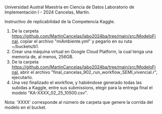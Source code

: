 Universidad Austral
Maestría en Ciencia de Datos
Laboratorio de Implementación I - 2024
Cancelas, Martín.

Instructivo de replicabilidad de la Competencia Kaggle.

1. De la carpeta https://github.com/MartinCancelas/labo2024ba/tree/main/src/ModeloFinal, copiar el archivo "miAmbiente.yml" y pegarlo en su ruta ~/buckets/b1.
2. Crear una máquina virtual en Google Cloud Platform, la cual tenga una memoria de, al menos, 256GB.
3. De la carpeta https://github.com/MartinCancelas/labo2024ba/tree/main/src/ModeloFinal, abrir el archivo "final_cancelas_902_run_workflow_SEMI_vivencial.r", ejecutarlo.
4. Una vez finalizado el workflow, y habiéndose generado todas las subidas a Kaggle, entre sus submissions, elegir para la entrega final el modelo "KA-XXXX_02_25_10500.csv".

Nota: 'XXXX' corresponde al número de carpeta que genere la corrida del modelo en el bucket.
